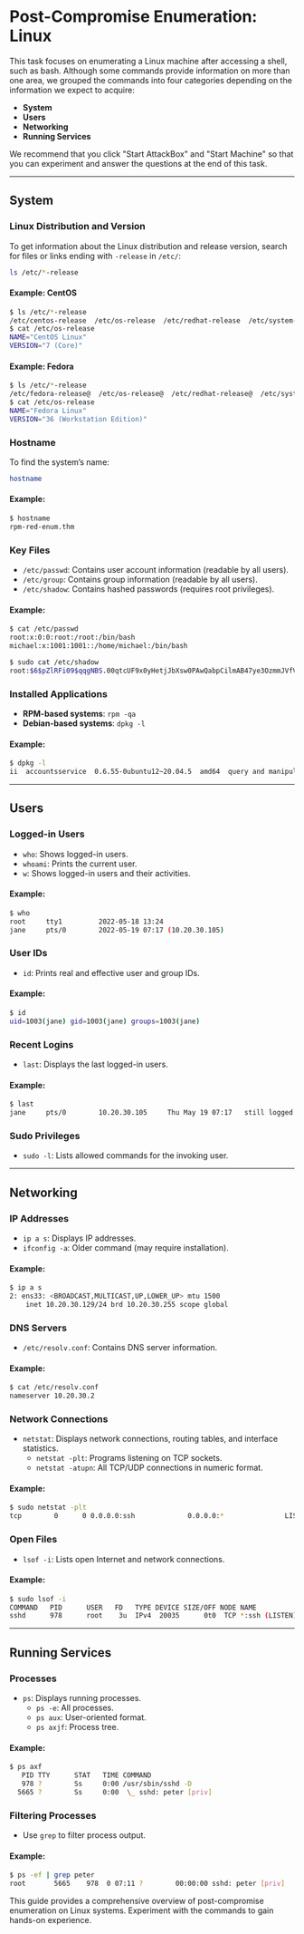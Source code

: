 # Post-Compromise Enumeration: Linux

This task focuses on enumerating a Linux machine after accessing a shell, such as bash. Although some commands provide information on more than one area, we grouped the commands into four categories depending on the information we expect to acquire:

- **System**
- **Users**
- **Networking**
- **Running Services**

We recommend that you click "Start AttackBox" and "Start Machine" so that you can experiment and answer the questions at the end of this task.

---

## System

### Linux Distribution and Version
To get information about the Linux distribution and release version, search for files or links ending with `-release` in `/etc/`:

```bash
ls /etc/*-release
```

#### Example: CentOS
```bash
$ ls /etc/*-release
/etc/centos-release  /etc/os-release  /etc/redhat-release  /etc/system-release
$ cat /etc/os-release
NAME="CentOS Linux"
VERSION="7 (Core)"
```

#### Example: Fedora
```bash
$ ls /etc/*-release
/etc/fedora-release@  /etc/os-release@  /etc/redhat-release@  /etc/system-release@
$ cat /etc/os-release
NAME="Fedora Linux"
VERSION="36 (Workstation Edition)"
```

### Hostname
To find the system’s name:
```bash
hostname
```

#### Example:
```bash
$ hostname
rpm-red-enum.thm
```

### Key Files
- `/etc/passwd`: Contains user account information (readable by all users).
- `/etc/group`: Contains group information (readable by all users).
- `/etc/shadow`: Contains hashed passwords (requires root privileges).

#### Example:
```bash
$ cat /etc/passwd
root:x:0:0:root:/root:/bin/bash
michael:x:1001:1001::/home/michael:/bin/bash
```

```bash
$ sudo cat /etc/shadow
root:$6$pZlRFi09$qqgNBS.00qtcUF9x0yHetjJbXsw0PAwQabpCilmAB47ye3OzmmJVfV6DxBYyUoWBHtTXPU0kQEVUQfPtZPO3C.:19131:0:99999:7:::
```

### Installed Applications
- **RPM-based systems**: `rpm -qa`
- **Debian-based systems**: `dpkg -l`

#### Example:
```bash
$ dpkg -l
ii  accountsservice  0.6.55-0ubuntu12~20.04.5  amd64  query and manipulate user account information
```

---

## Users

### Logged-in Users
- `who`: Shows logged-in users.
- `whoami`: Prints the current user.
- `w`: Shows logged-in users and their activities.

#### Example:
```bash
$ who
root     tty1         2022-05-18 13:24
jane     pts/0        2022-05-19 07:17 (10.20.30.105)
```

### User IDs
- `id`: Prints real and effective user and group IDs.

#### Example:
```bash
$ id
uid=1003(jane) gid=1003(jane) groups=1003(jane)
```

### Recent Logins
- `last`: Displays the last logged-in users.

#### Example:
```bash
$ last
jane     pts/0        10.20.30.105     Thu May 19 07:17   still logged in
```

### Sudo Privileges
- `sudo -l`: Lists allowed commands for the invoking user.

---

## Networking

### IP Addresses
- `ip a s`: Displays IP addresses.
- `ifconfig -a`: Older command (may require installation).

#### Example:
```bash
$ ip a s
2: ens33: <BROADCAST,MULTICAST,UP,LOWER_UP> mtu 1500
    inet 10.20.30.129/24 brd 10.20.30.255 scope global
```

### DNS Servers
- `/etc/resolv.conf`: Contains DNS server information.

#### Example:
```bash
$ cat /etc/resolv.conf
nameserver 10.20.30.2
```

### Network Connections
- `netstat`: Displays network connections, routing tables, and interface statistics.
  - `netstat -plt`: Programs listening on TCP sockets.
  - `netstat -atupn`: All TCP/UDP connections in numeric format.

#### Example:
```bash
$ sudo netstat -plt
tcp        0      0 0.0.0.0:ssh             0.0.0.0:*               LISTEN      978/sshd
```

### Open Files
- `lsof -i`: Lists open Internet and network connections.

#### Example:
```bash
$ sudo lsof -i
COMMAND   PID      USER   FD   TYPE DEVICE SIZE/OFF NODE NAME
sshd      978      root    3u  IPv4  20035      0t0  TCP *:ssh (LISTEN)
```

---

## Running Services

### Processes
- `ps`: Displays running processes.
  - `ps -e`: All processes.
  - `ps aux`: User-oriented format.
  - `ps axjf`: Process tree.

#### Example:
```bash
$ ps axf
   PID TTY      STAT   TIME COMMAND
   978 ?        Ss     0:00 /usr/sbin/sshd -D
  5665 ?        Ss     0:00  \_ sshd: peter [priv]
```

### Filtering Processes
- Use `grep` to filter process output.

#### Example:
```bash
$ ps -ef | grep peter
root       5665    978  0 07:11 ?        00:00:00 sshd: peter [priv]
```

This guide provides a comprehensive overview of post-compromise enumeration on Linux systems. Experiment with the commands to gain hands-on experience.